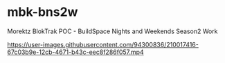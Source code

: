 # mbk-bns2w
Morektz BlokTrak POC - BuildSpace Nights and Weekends Season2 Work


https://user-images.githubusercontent.com/94300836/210017416-67c03b9e-12cb-4671-b43c-eec8f286f057.mp4

